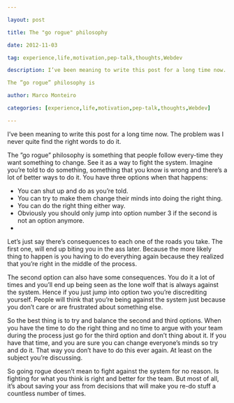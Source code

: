 ---
layout: post
title: The "go rogue" philosophy
date: 2012-11-03
tag: experience,life,motivation,pep-talk,thoughts,Webdev
description: I’ve been meaning to write this post for a long time now. The problem was I never quite find the right words to do it.

The ”go rogue” philosophy is
author: Marco Monteiro
categories: [experience,life,motivation,pep-talk,thoughts,Webdev]
---

I’ve been meaning to write this post for a long time now. The problem was I never quite find the right words to do it.

The ”go rogue” philosophy is something that people follow every-time they want something to change. See it as a way to fight the system. 
Imagine you’re told to do something, something that you know is wrong and there’s a lot of better ways to do it. You have three options when that happens:
<!--more-->

* You can shut up and do as you’re told.
* You can try to make them change their minds into doing the right thing.
* You can do the right thing either way.
* Obviously you should only jump into option number 3 if the second is not an option anymore.
* 
Let’s just say there’s consequences to each one of the roads you take. The first one, will end up biting you in the ass later. Because the more likely thing to happen is you having to do everything again because they realized that you’re right in the middle of the process.

The second option can also have some consequences. You do it a lot of times and you’ll end up being seen as the lone wolf that is always against the system. Hence if you just jump into option two you’re discrediting yourself. People will think that you’re being against the system just because you don’t care or are frustrated about something else.

So the best thing is to try and balance the second and third options. When you have the time to do the right thing and no time to argue with your team during the process just go for the third option and don’t thing about it. If you have that time, and you are sure you can change everyone’s minds so try and do it. That way you don’t have to do this ever again. At least on the subject you’re discussing.

So going rogue doesn’t mean to fight against the system for no reason. Is fighting for what you think is right and better for the team. But most of all, it’s about saving your ass from decisions that will make you re-do stuff a countless number of times.
